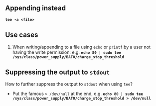 
## Appending instead
**`tee -a <file>`**

## Use cases
01. When writing/appending to a file using `echo` or `printf` by a user not having the write permission: e.g. **`echo 80 | sudo tee /sys/class/power_supply/BAT0/charge_stop_threshold`**


## Suppressing the output to `stdout`
How to further suppress the output to `stdout` when using `tee`?
- Put the famous `> /dev/null` at the end, e.g. **`echo 80 | sudo tee /sys/class/power_supply/BAT0/charge_stop_threshold > /dev/null`**


